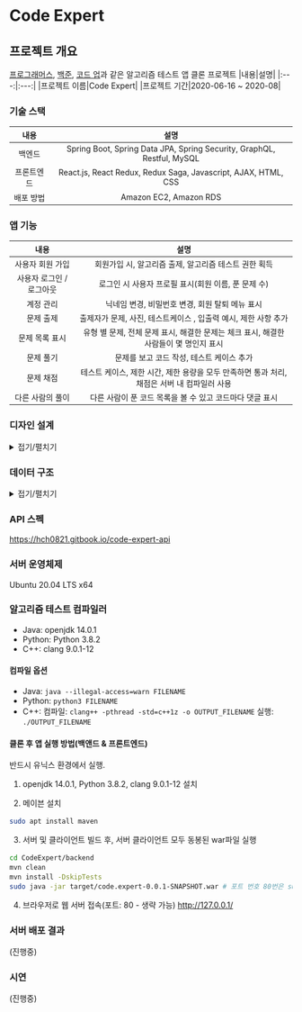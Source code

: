 ﻿# Code Expert

## 프로젝트 개요
[프로그래머스](https://programmers.co.kr/), [백준](https://www.acmicpc.net/), [코드 업](https://codeup.kr/)과 같은 알고리즘 테스트 앱 클론 프로젝트 
|내용|설명|
|:---:|:---:|
|프로젝트 이름|Code Expert|
|프로젝트 기간|2020-06-16 ~ 2020-08|

### 기술 스택
|내용|설명|
|:---:|:---:|
| 백엔드 |Spring Boot, Spring Data JPA, Spring Security, GraphQL, Restful, MySQL|
| 프론트엔드 |React.js, React Redux, Redux Saga, Javascript, AJAX, HTML, CSS|
| 배포 방법 | Amazon EC2, Amazon RDS |
### 앱 기능
|내용|설명|
|:---:|:---:|
| 사용자 회원 가입 | 회원가입 시, 알고리즘 출제, 알고리즘 테스트 권한 획득 |
| 사용자 로그인 / 로그아웃 | 로그인 시 사용자 프로필 표시(회원 이름, 푼 문제 수) |
| 계정 관리 | 닉네임 변경, 비밀번호 변경, 회원 탈퇴 메뉴 표시|
| 문제 출제 | 출제자가 문제, 사진, 테스트케이스 , 입출력 예시, 제한 사항 추가 |
| 문제 목록 표시 | 유형 별 문제, 전체 문제 표시, 해결한 문제는 체크 표시, 해결한 사람들이 몇 명인지 표시 |
| 문제 풀기 | 문제를 보고 코드 작성, 테스트 케이스 추가 |
| 문제 채점 | 테스트 케이스, 제한 시간, 제한 용량을 모두 만족하면 통과 처리, 채점은 서버 내 컴파일러 사용 |
| 다른 사람의 풀이 | 다른 사람이 푼 코드 목록을 볼 수 있고 코드마다 댓글 표시 |

### 디자인 설계
<details markdown="1">
<summary>접기/펼치기</summary>

<!--summary 아래 빈칸 공백 두고 내용을 적는공간-->
설계 툴: [Oven](https://ovenapp.io/)<br><br>

#### 아이콘 (favicon)
<img src="./images/icon/icon.png" width="128px">

#### 상단 바
<p align="center">
    <img src="./images/design/1.top_bar.png">
</p>

#### 하단 바
<p align="center">
    <img src="./images/design/10.bottom_bar.png">
</p>


#### 문제 출제 화면
<p align="center">
    <img src="./images/design/2.make_problem.png">
</p>


#### 문제 목록 화면
<p align="center">
    <img src="./images/design/3.problem_list.png">
</p>

#### 알고리즘 테스트 화면
<p align="center">
    <img src="./images/design/4.test.png">
</p>

#### 다른 사람의 풀이 화면
<p align="center">
    <img src="./images/design/6.other_user_answers.png">
</p>

#### 회원 가입 화면
<p align="center">
    <img src="./images/design/7.signup.png">
</p>

#### 로그인 화면
<p align="center">
    <img src="./images/design/8.login.png">
</p>


#### 계정 관리 화면
<p align="center">
    <img src="./images/design/9.account_management.png">
</p>
</details>

### 데이터 구조
<details markdown="1">
<summary>접기/펼치기</summary>

<!--summary 아래 빈칸 공백 두고 내용을 적는공간-->
#### EER 다이어그램
<img src="./images/db/code_expert_eerd.png" title="Code Expert EERD" width="100%"/>

##### 엔티티 별 설명

###### user
사용자 정보 엔티티<br/>
|속성 이름|속성 설명|
|:---:|:---:|
| id(pk) | 사용자 아이디 |
| email | 사용자 이메일 |
| password | 사용자 비밀번호 |
| nickname | 사용자 닉네임 |
| role | 사용자 역할(ADMIN, USER) |
| created_date | 생성 날짜 |
| modified_date | 수정 날짜 |

###### problem
알고리즘 문제 정보 엔티티<br/>
|속성 이름|속성 설명|
|:---:|:---:|
| id(pk) | 문제 아이디 |
| title | 문제 제목 |
| content | 문제 내용 |
| limit_explain | 제한 사항 설명 |
| time_limit | 시간 제한(ms) |
| created_date | 생성 날짜 |
| modified_date | 수정 날짜 |
| problem_level_id(fk) | 문제 난이도 아이디(problem_level) |
| problem_type_id(fk) | 문제 유형 아이디(problem_type)|
| creator_id(fk) | 출제자 아이디(user) |

###### problem_level
알고리즘 문제 난이도 엔티티<br/>
|속성 이름|속성 설명|
|:---:|:---:|
| id(pk) | 문제 난이도 아이디 |
| name | 난이도명(1~4) |

###### problem_type
알고리즘 문제 유형 엔티티<br/>
|속성 이름|속성 설명|
|:---:|:---:|
| id(pk) | 문제 유형 아이디 |
| name | 문제 유형 |

###### problem_paramter
파라미터 명, 자료형 엔티티<br/>
문제를 채점할 때(정답 목록)와 문제 예시(입출력 예시)에 사용된다.<br/>
table_type 속성으로 둘을 구분한다.<br/>
|속성 이름|속성 설명|
|:---:|:---:|
| id(pk) | 파라미터 아이디 |
| name | 파라미터 명(변수명) |
| table_type | 채점할 때 사용되면 'a', 문제 설명에 사용되면 'e' |
| data_type_id(fk) | 자료형 아이디(datatype) |
| problem_id(fk) | 문제 아이디(problem_id) |

###### problem_return
반환될 변수의 자료형 엔티티<br/>
문제를 채점할 때(정답 목록)와 문제 예시(입출력 예시)에 사용된다.<br/>
table_type 속성으로 둘을 구분한다.<br/>
|속성 이름|속성 설명|
|:---:|:---:|
| id(pk) | 리턴 아이디 |
| table_type | 채점할 때 사용되면 'a', 문제 설명에 사용되면 'e' |
| data_type_id(fk) | 자료형 아이디 |
| problem_id(fk) | 문제 아이디(problem) |

###### problem_testase
테스트케이스(반환 값 정보) 엔티티
문제를 채점할 때(정답 목록)와 문제 예시(입출력 예시)에 사용된다.<br/>
table_type 속성으로 둘을 구분한다.<br/>
|속성 이름|속성 설명|
|:---:|:---:|
| id(pk) | 테스트케이스 아이디 |
| return value| 반환 값 |
| table_type | 채점할 때 사용되면 'a', 문제 설명에 사용되면 'e' |
| problem_id(fk) | 문제 아이디(problem) |

###### problem_parameter_value
파라미터 값 엔티티
문제를 채점할 때(정답 목록)와 문제 예시(입출력 예시)에 사용된다.<br/>
부모 엔티티인 problem_testcase의 table_type 속성으로 둘을 구분한다.
|속성 이름|속성 설명|
|:---:|:---:|
| id(pk) | 파라미터 값 아이디 |
| value | 파라미터 값 |
| problem_testcase_id(fk) | 테스트케이스 아이디(problem_testcase) |

###### code
사용자가 알고리즘 문제를 풀고 제출한 코드 엔티티<br/>
푼 결과가 맞았든 틀렸든 여기에 저장한다<br/>
사용자가 코드를 작성하다가 브라우저를 종료해도 여기서 불러올 수 있다.<br/>
|속성 이름|속성 설명|
|:---:|:---:|
| id(pk) | 코드 아이디 |
| content | 코드 내용 |
| is_init_code | 초기 코드 여부 |
| created_date | 생성 날짜 |
| modified_date | 수정 날짜 |
| creator_id | 코드 작성자 아이디 |
| language_id(fk) | 작성한 언어 아이디(language|
| problem_id(fk) | 문제 아이디(problem) |

###### language
코드 작성 시 사용한 언어(C++, Java, Python3) 엔티티<br/>
|속성 이름|속성 설명|
|:---:|:---:|
| id(pk) | 언어 아이디 |
| name | 언어 이름 |

###### data_type
파라미터, 반환되는 값의 자료형(int, double...) 엔티티<br/>
|속성 이름|속성 설명|
|:---:|:---:|
| id(pk) | 자료형 아이디 |
| name | 자료형 이름 |

###### solution
해결한 문제의 코드 정보 엔티티
코드 작성후 채점을 했을 때 테스트케이스를 모두 통과하면 여기에 저장한다.<br/>
다른 사람의 풀이 화면에서 사용한다.<br/>
|속성 이름|속성 설명|
|:---:|:---:|
| id(pk) | 솔루션 아이디 |
| created_date | 생성 날짜 |
| modified_date | 수정 날짜 |
| problem_id(fk) | 문제 아이디(problem) |
| creator_id(fk) | 푼 사람 아이디(user) |
| code_id(fk) | 코드 아이디(code) |

###### solution_comment
솔루션에 달린 댓글 엔티티
|속성 이름|속성 설명|
|:---:|:---:|
| id(pk) | 댓글 아이디 |
| content | 댓글 내용 |
| created_date | 생성 날짜 |
| modified_date | 수정 날짜 |
| solution_id(fk) | 솔루션 아이디(solution) |
| writer_id(fk) | 댓글 작성자 아이디(user) |

###### solution_like_user_info
솔루션에 좋아요 버튼을 누른 사용자 정보 엔티티
|속성 이름|속성 설명|
|:---:|:---:|
| id(pk) | 아이디 |
| like_solution_id(fk) | 좋아요 버튼이 눌린 솔루션 아이디(solution)|
| like_user_id(fk) | 좋아요 버튼을 누른 사용자 아이디(user) |

</details>

### API 스펙
https://hch0821.gitbook.io/code-expert-api

### 서버 운영체제
Ubuntu 20.04 LTS x64

### 알고리즘 테스트 컴파일러
* Java: openjdk 14.0.1
* Python: Python 3.8.2
* C++: clang 9.0.1-12

#### 컴파일 옵션
* Java: ```java --illegal-access=warn FILENAME```
* Python: ```python3 FILENAME```
* C++: 
  컴파일: ```clang++ -pthread -std=c++1z -o OUTPUT_FILENAME```
  실행: ```./OUTPUT_FILENAME```

#### 클론 후 앱 실행 방법(백앤드 & 프론트엔드)
반드시 유닉스 환경에서 실행.

1. openjdk 14.0.1, Python 3.8.2, clang 9.0.1-12 설치

2. 메이븐 설치
```bash
sudo apt install maven
```

3. 서버 및 클라이언트 빌드 후, 서버 클라이언트 모두 동봉된 war파일 실행
```bash
cd CodeExpert/backend
mvn clean
mvn install -DskipTests
sudo java -jar target/code.expert-0.0.1-SNAPSHOT.war # 포트 번호 80번은 sudo 권한 필요
```

4. 브라우저로 웹 서버 접속(포트: 80 - 생략 가능)
http://127.0.0.1/

### 서버 배포 결과
(진행중)

### 시연
(진행중)